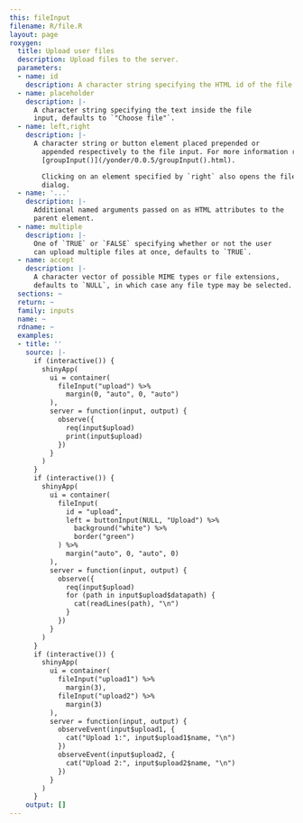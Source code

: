 ```yaml
---
this: fileInput
filename: R/file.R
layout: page
roxygen:
  title: Upload user files
  description: Upload files to the server.
  parameters:
  - name: id
    description: A character string specifying the HTML id of the file input.
  - name: placeholder
    description: |-
      A character string specifying the text inside the file
      input, defaults to `"Choose file"`.
  - name: left,right
    description: |-
      A character string or button element placed prepended or
        appended respectively to the file input. For more information refer to
        [groupInput()](/yonder/0.0.5/groupInput().html).

        Clicking on an element specified by `right` also opens the file input
        dialog.
  - name: '...'
    description: |-
      Additional named arguments passed on as HTML attributes to the
      parent element.
  - name: multiple
    description: |-
      One of `TRUE` or `FALSE` specifying whether or not the user
      can upload multiple files at once, defaults to `TRUE`.
  - name: accept
    description: |-
      A character vector of possible MIME types or file extensions,
      defaults to `NULL`, in which case any file type may be selected.
  sections: ~
  return: ~
  family: inputs
  name: ~
  rdname: ~
  examples:
  - title: ''
    source: |-
      if (interactive()) {
        shinyApp(
          ui = container(
            fileInput("upload") %>%
              margin(0, "auto", 0, "auto")
          ),
          server = function(input, output) {
            observe({
              req(input$upload)
              print(input$upload)
            })
          }
        )
      }
      if (interactive()) {
        shinyApp(
          ui = container(
            fileInput(
              id = "upload",
              left = buttonInput(NULL, "Upload") %>%
                background("white") %>%
                border("green")
            ) %>%
              margin("auto", 0, "auto", 0)
          ),
          server = function(input, output) {
            observe({
              req(input$upload)
              for (path in input$upload$datapath) {
                cat(readLines(path), "\n")
              }
            })
          }
        )
      }
      if (interactive()) {
        shinyApp(
          ui = container(
            fileInput("upload1") %>%
              margin(3),
            fileInput("upload2") %>%
              margin(3)
          ),
          server = function(input, output) {
            observeEvent(input$upload1, {
              cat("Upload 1:", input$upload1$name, "\n")
            })
            observeEvent(input$upload2, {
              cat("Upload 2:", input$upload2$name, "\n")
            })
          }
        )
      }
    output: []
---
```

